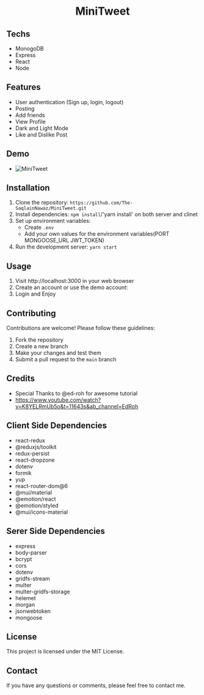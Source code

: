 <h1 align="center">MiniTweet</h1>

## Techs
- MonogoDB
- Express
- React
- Node

## Features
- User authentication (Sign up, login, logout)
- Posting
- Add friends
- View Profile
- Dark and Light Mode
- Like and Dislike Post
## Demo
- ![MiniTweet](https://user-images.githubusercontent.com/81869501/230585461-9ba7dc11-df3b-441b-801a-becd227719d8.gif)



## Installation
1. Clone the repository: `https://github.com/The-SaqlainNawaz/MiniTweet.git`
2. Install dependencies: `npm install`/'yarn install' on both server and clinet
3. Set up environment variables:
   - Create `.env`
   - Add your own values for the environment variables(PORT MONGOOSE_URL JWT_TOKEN)
4. Run the development server: `yarn start`

## Usage
1. Visit http://localhost:3000 in your web browser
2. Create an account or use the demo account:
3. Login and Enjoy

## Contributing
Contributions are welcome! Please follow these guidelines:
1. Fork the repository
2. Create a new branch
3. Make your changes and test them
4. Submit a pull request to the `main` branch

## Credits
- Special Thanks to @ed-roh for awesome tutorial
- https://www.youtube.com/watch?v=K8YELRmUb5o&t=11643s&ab_channel=EdRoh

## Client Side Dependencies
  - react-redux
- @reduxjs/toolkit
- redux-persist
- react-dropzone
- dotenv
- formik
- yup
- react-router-dom@6
- @mui/material
- @emotion/react
- @emotion/styled
- @mui/icons-material

## Serer Side Dependencies
- express
- body-parser
- bcrypt
- cors
- dotenv
- gridfs-stream
- multer
- multer-gridfs-storage
- helemet
- morgan
- jsonwebtoken
- mongoose
 
## License
This project is licensed under the MIT License.

## Contact
If you have any questions or comments, please feel free to contact me.

